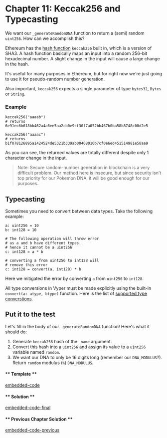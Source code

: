 # Chapter 11: Keccak256 and Typecasting

We want our `_generateRandomDNA` function to return a (semi) random `uint256`. How can we accomplish this?

Ethereum has the [hash function](https://en.wikipedia.org/wiki/Hash_function) `keccak256` built in, which is a version of SHA3. A hash function basically maps an input into a random 256-bit hexadecimal number. A slight change in the input will cause a large change in the hash.

It's useful for many purposes in Ethereum, but for right now we're just going to use it for pseudo-random number generation.

Also important, `keccak256` expects a single parameter of type `bytes32`, `Bytes` or `String`.

### Example

```vyper
keccak256("aaaab")
# returns 6e91ec6b618bb462a4a6ee5aa2cb0e9cf30f7a052bb467b0ba58b8748c00d2e5

keccak256("aaaac")
# returns b1f078126895a1424524de5321b339ab00408010b7cf0e6ed451514981e58aa9
```

As you can see, the returned values are totally different despite only 1 character change in the input.

> Note: Secure random-number generation in blockchain is a very difficult problem. Our method here is insecure, but since security isn't top priority for our Pokemon DNA, it will be good enough for our purposes.

## Typecasting

Sometimes you need to convert between data types. Take the following example:

```vyper
a: uint256 = 10
b: int128 = 10

# The following operation will throw error
# as a and b have different types.
# hence it cannot be a uint256
c: int128 = a * b

# converting a from uint256 to int128 will
# remove this error
c: int128 = convert(a, int128) * b
```

Here we mitigated the error by converting `a` from `uint256` to `int128`.

All type conversions in Vyper must be made explicitly using the built-in `convert(a: atype, btype)` function. Here is the list of [supported type converstions](https://vyper.readthedocs.io/en/stable/types.html#type-conversions).

## Put it to the test

Let's fill in the body of our `_generateRandomDNA` function! Here's what it should do:

1. Generate `keccak256` hash of the `_name` argument.
2. Convert this hash into a `uint256` and assign its value to a `uint256` variable named `random`.
3. We want our DNA to only be 16 digits long (remember our `DNA_MODULUS`?). Return `random` modulus (`%`) `DNA_MODULUS`.

<!-- tabs:start -->

#### ** Template **

[embedded-code](../assets/1/1.11-template-code.vy ':include :type=code embed-template')

#### ** Solution **

[embedded-code-final](../assets/1/1.11-finished-code.vy ':include :type=code embed-final')

#### ** Previous Chapter Solution **

[embedded-code-previous](../assets/1/1.10-finished-code.vy ':include :type=code embed-previous')

<!-- tabs:end -->
